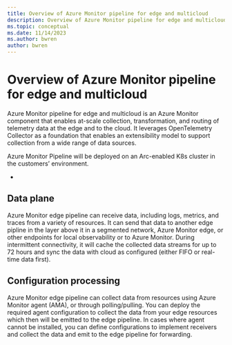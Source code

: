 ```yaml
---
title: Overview of Azure Monitor pipeline for edge and multicloud
description: Overview of Azure Monitor pipeline for edge and multicloud
ms.topic: conceptual
ms.date: 11/14/2023
ms.author: bwren
author: bwren
---
```


# Overview of Azure Monitor pipeline for edge and multicloud

Azure Monitor pipeline for edge and multicloud is an Azure Monitor component that enables at-scale collection, transformation, and routing of telemetry data at the edge and to the cloud. It leverages OpenTelemetry Collector as a foundation that enables an extensibility model to support collection from a wide range of data sources.

Azure Monitor Pipeline will be deployed on an Arc-enabled K8s cluster in the customers’ environment.  

- 


## Data plane

Azure Monitor edge pipeline can receive data, including logs, metrics, and traces from a variety of resources. It can send that data to another edge pipline in the layer above it in a segmented network, Azure Monitor edge, or other endpoints for local observability or to Azure Monitor. During intermittent connectivity, it will cache the collected data streams for up to 72 hours and sync the data with cloud as configured (either FIFO or real-time data first).

## Configuration processing

Azure Monitor edge pipeline can collect data from resources using Azure Monitor agent (AMA), or through polling/pulling. You can deploy the required agent configuration to collect the data from your edge resources which then will be emitted to the edge pipeline. In cases where agent cannot be installed, you can define configurations to implement receivers and collect the data and emit to the edge pipeline for forwarding.  

